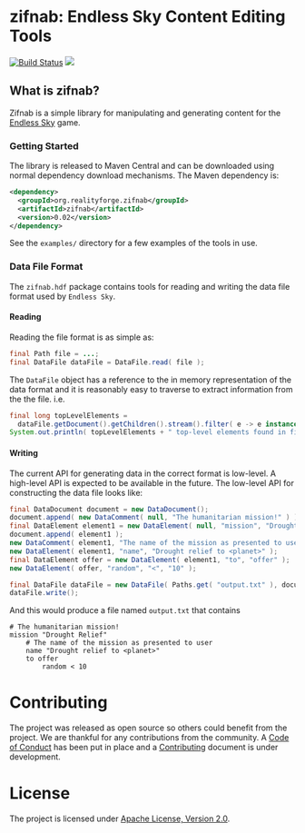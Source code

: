 # zifnab: Endless Sky Content Editing Tools

[![Build Status](https://secure.travis-ci.org/realityforge/zifnab.svg?branch=master)](http://travis-ci.org/realityforge/zifnab)
[<img src="https://img.shields.io/maven-central/v/org.realityforge.zifnab/zifnab.svg?label=latest%20release"/>](https://search.maven.org/search?q=g:org.realityforge.zifnab%20a:zifnab)

## What is zifnab?

Zifnab is a simple library for manipulating and generating content for the [Endless Sky](http://endless-sky.github.io/) game.

### Getting Started

The library is released to Maven Central and can be downloaded using normal dependency download mechanisms.
The Maven dependency is:

```xml
<dependency>
  <groupId>org.realityforge.zifnab</groupId>
  <artifactId>zifnab</artifactId>
  <version>0.02</version>
</dependency>
```

See the `examples/` directory for a few examples of the tools in use.

### Data File Format

The `zifnab.hdf` package contains tools for reading and writing the data file format used by `Endless Sky`.

#### Reading

Reading the file format is as simple as:

```java
final Path file = ...;
final DataFile dataFile = DataFile.read( file );
```

The `DataFile` object has a reference to the in memory representation of the data format and it is reasonably
easy to traverse to extract information from the the file. i.e.

```java
final long topLevelElements =
  dataFile.getDocument().getChildren().stream().filter( e -> e instanceof DataElement ).count();
System.out.println( topLevelElements + " top-level elements found in file." );
```

#### Writing

The current API for generating data in the correct format is low-level. A high-level API is expected to be available
in the future. The low-level API for constructing the data file looks like:

```java
final DataDocument document = new DataDocument();
document.append( new DataComment( null, "The humanitarian mission!" ) );
final DataElement element1 = new DataElement( null, "mission", "Drought Relief" );
document.append( element1 );
new DataComment( element1, "The name of the mission as presented to user" );
new DataElement( element1, "name", "Drought relief to <planet>" );
final DataElement offer = new DataElement( element1, "to", "offer" );
new DataElement( offer, "random", "<", "10" );

final DataFile dataFile = new DataFile( Paths.get( "output.txt" ), document );
dataFile.write();
```

And this would produce a file named `output.txt` that contains

```
# The humanitarian mission!
mission "Drought Relief"
	# The name of the mission as presented to user
	name "Drought relief to <planet>"
	to offer
		random < 10
```

# Contributing

The project was released as open source so others could benefit from the project. We are thankful for any
contributions from the community. A [Code of Conduct](CODE_OF_CONDUCT.md) has been put in place and
a [Contributing](CONTRIBUTING.md) document is under development.

# License

The project is licensed under [Apache License, Version 2.0](LICENSE).
